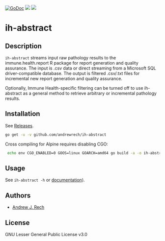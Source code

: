 [![GoDoc](https://godoc.org/github.com/andrewrech/ih-abstract?status.svg)](https://godoc.org/github.com/andrewrech/ih-abstract) [![](https://goreportcard.com/badge/github.com/andrewrech/ih-abstract)](https://goreportcard.com/report/github.com/andrewrech/ih-abstract) ![](https://img.shields.io/badge/docker-andrewrech/ih-abstract:0.0.4-blue?style=plastic&logo=docker)

# ih-abstract

## Description

`ih-abstract` streams input raw pathology results to the immune.health.report R package for report generation and quality assurance. The input is .csv data or direct streaming from a Microsoft SQL driver-compatible database. The output is filtered .csv/.txt files for incremental new report generation and quality assurance.

Optionally, Immune Health-specific filtering can be turned off to use ih-abstract as a general method to retrieve arbitrary or incremental pathology results.

## Installation

See [Releases](https://github.com/andrewrech/ih-abstract/releases).

```zsh
go get -u -v github.com/andrewrech/ih-abstract
```

Cross compiling for Alpine requires disabling CGO:

```zsh
 echo env CGO_ENABLED=0 GOOS=linux GOARCH=amd64 go build -a -o ih-abstract
```

## Usage

See `ih-abstract -h` or [documentation](https://github.com/andrewrech/ih-abstract/blob/main/docs.md)).

## Authors

- [Andrew J. Rech](mailto:rech@rech.io)

## License

GNU Lesser General Public License v3.0
